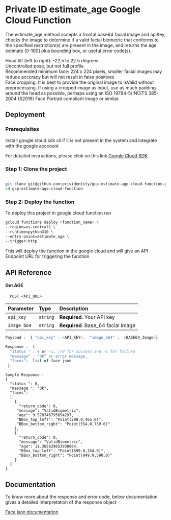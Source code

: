 
# Private ID estimate_age Google Cloud Function

The estimate_age method accepts a frontal base64 facial image and apiKey, checks the image to determine if a valid facial biometric that conforms to the specified restriction(s) are present in the image, and returns the age estimate [0-100] plus bounding box, or useful error code(s).


Head tilt (left to right): -22.5 to 22.5 degrees \
Uncontrolled pose, but not full profile\
Recommended minimum face: 224 x 224 pixels, smaller facial images may reduce accuracy but will not result in false positives \
Face cropping: It is best to provide the original image to isValid without preprocessing. If using a cropped image as input, use as much padding around the head as possible, perhaps using an ISO 19794-5/INCITS 385-2004 (S2019) Face Portrait compliant image or similar.


## Deployment

### Prerequisites

Install google cloud sdk cli if it is not present in the system and integrate with the google acccount

For detailed instructions, please clink on this link [Google Cloud SDK](https://cloud.google.com/sdk/docs/install)

### Step 1: Clone the project

```bash

git clone git@github.com:prividentity/gcp-estimate-age-cloud-function.git
cd gcp-estimate-age-cloud-function

```

### Step 2: Deploy the function

To deploy this project in google cloud function run

```bash
gcloud functions deploy <function_name> \
--region=us-central1 \
--runtime=python310 \
--entry-point=estimate_age \
--trigger-http
```

This will deploy the function in the google cloud and will give an API Endpoint URL for triggering the function

## API Reference

#### Get AGE

```http
  POST <API_URL>
```

| Parameter | Type     | Description                |
| :-------- | :------- | :------------------------- |
| `api_key` | `string` | **Required**. Your API key |
| `image_b64`| `string` | **Required**. Base_64 facial image |





```javascript
Payload :  { "api_key" : <API_KEY>,  "image_b64" :  <BASE64_Image>}

Response :  {
  "status " : 0 or -1, //0 for success and -1 for failure  
  "message” : “OK” or error message,
  "faces":  list of face json
 }

```
```
Sample Response : 
{  
  "status ": 0, 
  "message ": "Ok",
  "faces": 
  [
    {
      "return_code": 0,
     "message": "ValidBiometric",
     "age": 9.578746795654297,
     "BBox_top_left": "Point(298.0,465.0)",
     "BBox_bottom_right": "Point(554.0,739.0)"
    },
    {
      "return_code": 0,
      "message": "ValidBiometric",
      "age": 11.385629653930664,
      "BBox_top_left": "Point(699.0,334.0)",
      "BBox_bottom_right": "Point(949.0,590.0)"
    }
  ]
}

```



## Documentation

To know more about the response and error code, below documentation gives a detailed interpretation of the response object

[Face json documentation](https://docs.private.id/cryptonets-python-sdk/ResultObjects/FaceObjectResult.html#cryptonets_python_sdk.helper.result_objects.faceObjectResult.FaceObjectResult)

